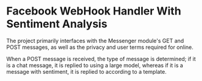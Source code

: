 # Facebook WebHook Handler With Sentiment Analysis

The project primarily interfaces with the Messenger module's GET and POST messages, as well as the privacy and user terms required for online. 

When a POST message is received, the type of message is determined; if it is a chat message, it is replied to using a large model, whereas if it is a message with sentiment, it is replied to according to a template.
